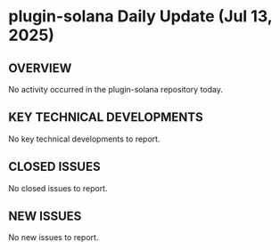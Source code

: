 # plugin-solana Daily Update (Jul 13, 2025)
## OVERVIEW 
No activity occurred in the plugin-solana repository today.

## KEY TECHNICAL DEVELOPMENTS
No key technical developments to report.

## CLOSED ISSUES
No closed issues to report.

## NEW ISSUES
No new issues to report.